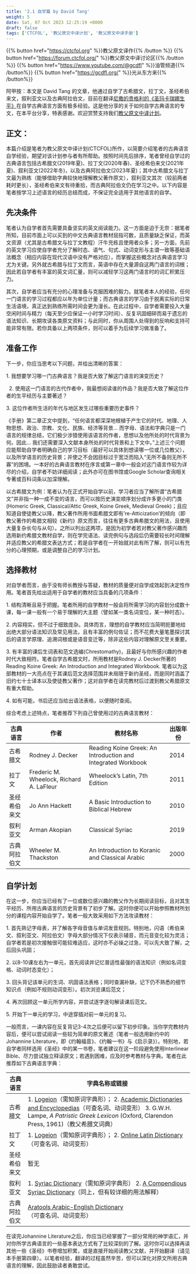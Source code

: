 ```yaml
---
title: '2.1 自学篇 by David Tang'
weight: 5
date: Sat, 07 Oct 2023 12:25:19 +0000
draft: false
tags: ['CTCFOL', '教父原文中译计划', '教父原文中译手册']
---
```

{{% button href="https://ctcfol.org" %}}教父原文译作{{% /button %}}
{{% button href="https://forum.ctcfol.org/" %}}教父原文中译讨论区{{% /button %}}
{{% button href="https://www.youtube.com/@gcdfl" %}}油管频道{{% /button%}}
{{% button href="https://gcdfl.org/" %}}光从东方来{{% /button%}}

阿甲按：本文是 David Tang 的文章，他通过自学了古希腊文，拉丁文，圣经希伯来文，叙利亚文以及古典阿拉伯文，目前在翻译[尼撒的贵格利的《圣玛卡瑞娜生平》](https://www.ctcfol.org/david-tang/macarina/)在自学古典语言方面有极多经验。这是他分享的关于如何自学古典语言的专文，在本平台分享，特表感谢。欢迎赏赞支持我们[教父原文中译计划](http://www.ctcfol.org)。

**正文：**
-------

本篇介绍是笔者为教父原文中译计划(CTCFOL)所作，以简要介绍笔者的古典语言自学经验，期望对该计划参与者有所帮助。按照时间先后排序，笔者曾经自学过的古典语言包括古希腊文(2019年夏)、拉丁文(2020年春)、圣经希伯来文(2021年夏)、叙利亚文(2022年冬)，以及古典阿拉伯文(2023年夏)；其中古希腊文与拉丁文最为熟练（能够借助字典较快地理解教父著作原文），叙利亚文其次（较前两者耗时更长），圣经希伯来文有待重拾，而古典阿拉伯文仍在学习之中。以下内容是笔者按学习上述语言的经历总结而成，不保证完全适用于其他语言的自学。

**先决条件**
--------

笔者认为自学者首先需要具备坚实的英文阅读能力。这一方面是迫于无奈：据笔者所知，目前市面上可以买到的中文古典语言教材屈指可数，且质量缺乏保证，而英文资源（尤其是古希腊文与拉丁文教程）汗牛充栋且使用者众多；另一方面，先前的英文学习应使自学者充分了解时态、语气、句式、动词变形与主谓一致等基础语法概念（相应内容在现代汉语中没有严格对应），而掌握这些概念对古典语言学习尤为关键。另外就古希腊与拉丁文而言，英语中存在大量源自这两门语言的词根；因此若自学者有丰富的英文词汇量，则可以减轻学习这两门语言时的词汇积累压力。

其次，自学者应当有充分的心理准备与克服困难的毅力。就笔者本人的经验，任何一门语言的学习过程都应以年为单位计量；而古典语言的学习由于脱离实际的日常生活语境，真正达到熟练所需时间会更为漫长。在此过程中，自学者需要投入大量空闲时间与精力（每天至少应保证一小时学习时间）、反复巩固细碎而易于遗忘的语法知识、长期攻读各类原文资料；与此同时，你从周围人处得到的反响和支持可能非常有限。若你具备以上两项条件，则可以着手为后续学习做准备了。

**准备工作**
--------

下一步，你应当思考以下问题，并给出清晰的答案：

1\. 我想要学习哪一门古典语言？我是否大致了解这门语言的演变历史？

  2. 使用这一门语言的古代作者中，我最想阅读谁的作品？我是否大致了解这位作者的生平经历与主要著述？

3\. 这位作者所生活的年代与地区发生过哪些重要历史事件？

《手册》第二章正文中提到，“任何语言都深深地根植于产生它的时代、地理、人物思想、政治、宗教、文化、民族、经济等背景… 而字母、语法和字典只是一门语言的规律总结，它们极少涉猎使用该语言的作者，思想以及他所处的时代背景为何。因此… 我们还需要深入文献本身所处的时代背景和上下文中。”上述三个问题应能帮助自学者明确自己的学习目标（最好可以具体到想读哪一位或几位教父），以及所学语言的历史背景；并使之不会因目标过于宽泛而陷入“无所不备则无所不寡”的困境。一本好的古典语言教材在序言或第一章中一般会对这门语言作较为详尽的介绍，自学者不妨详细阅读；此外亦可在图书馆或Google Scholar查询相关专著或百科词条以加深理解。

以古希腊文为例：笔者认为在正式开始自学以前，学习者应当了解所谓“古希腊文”并非指一种一成不变的语言，而可以按历史演变顺序划分成许多更小的门类(Homeric Greek, Classical/Attic Greek, Koine Greek, Medieval Greek)；且应知道自使徒教父以降，教父著作所用书面希腊文即有’re-Atticization’的倾向（即教父著作的希腊文相较《新约》原文而言，往往有更多古典希腊文的用法，且使用大量复杂长句与从句）。之所以列出这两项，是因为初学者若对教父著作感兴趣而选用新约希腊文教材自学，则在学完语法、读完例句与选段后仍需要较长时间理解并适应教父的希腊文表达方式；若是自学者在一开始就对此有所了解，则可以有充分的心理预期，或是调整自己的学习计划。

**选择教材**
--------

对自学者而言，由于没有师长教授与答疑，教材的质量便对自学成效起到决定性作用。笔者首先给出适用于自学者的教材应当具备的几项条件：

1\. 结构清晰且易于把握。笔者所用的自学教材一般会将所需学习的内容划分成数十课，每一课一般有一个易于理解的大主题（譬如某一类名词变位，某一种时态）。

2\. 内容翔实，但不过于细致庞杂。具体而言，理想的自学教材应当简明扼要地给出绝大部分语法知识及常见用法，且有丰富的例句佐证；而不花费大量笔墨探讨其后的语言学原理、追溯词根或是语音变迁等，除非这些内容对理解原文至关重要。

3\. 有丰富的课后生词表和范文选编(Chrestomathy)，且最好与你所感兴趣的作者时代大致相符。笔者自学古希腊文时，所用教材是Rodney J. Decker所著的Reading Koine Greek: An Introduction and Integrated Workbook. 笔者以为这部教材的一大亮点在于其课后范文选择范围并未局限于新约圣经，而是同时涵盖了旧约七十士译本以及使徒教父著作；这对自学者在读完教材后过渡到教父希腊原文有重大帮助。

4\. 如有可能，书后还应当给出语法表格，以便随时查阅。

综合考虑上述特点，笔者推荐下列自己曾使用过的古典语言教材：

| **古典语言**  |  **作者**           |  **教材名称** | **出版年份** |
|     ---     | ----------          | ---------- | ---------- |
| 古希腊文    | Rodney J. Decker     | Reading Koine Greek: An Introduction and Integrated Workbook | 2014 |
| 拉丁文      | Frederic M. Wheelock, Richard A. LaFleur | Wheelock’s Latin, 7th Edition | 2011 |
| 圣经希伯来文 | Jo Ann Hackett | A Basic Introduction to Biblical Hebrew | 2010 |
| 叙利亚文    | Arman Akopian | Classical Syriac | 2019 |
| 古典阿拉伯文 | Wheeler M. Thackston | An Introduction to Koranic and Classical Arabic | 2000 |

**自学计划**
--------

在这一步，你应当已经有了一位或数位感兴趣的教父作为长期阅读目标，且对其生平经历、所用古典语言的历史背景有了初步了解。这时你便可以开始参照教材所划分的课程内容开始自学了。笔者一般大致采用如下方法攻读教材：

1\. 首先熟记字母表，并了解各字母音值与单词发音规则。特别地，闪语（希伯来文、叙利亚文、阿拉伯文）字母大部分情况下仅表示辅音，而元音变化较为灵活；自学者若是初次接触很可能较难适应，这时亦不必操之过急，可以先大致了解，之后回头巩固；

2\. 以8-10课左右为一单元，首先阅读并记忆普适性最强的语法知识（例如名词变格、动词时态变化）；

3\. 回头背记该单元的生词、巩固语法表格；同时查漏补缺，记下仍不熟悉的细节知识点（例如不规则动词变形）。初次浏览课后范文；

4\. 再次回顾这一单元所学内容，并尝试逐字逐句解读课后范文。

5\. 开始下一单元的学习，中途穿插对前一单元的复习。

一般而言，一课内容在反复背记3-4次之后便可以留下初步印象。当你学完教材内容后，便可以尝试阅读一些较为简单的原文著述（笔者一般选用新约中的Johannine Literature，即《约翰福音》、《约翰一书》与《启示录》）。特别地，若自学者同样选用《圣经》中的某一书卷，笔者建议在这一阶段避免使用Interlinear Bible、尽力尝试独立释读原文；若遇到困难，应及时参考教材与字典。笔者在此推荐如下古典语言字典：

| **古典语言** | **字典名称或链接** | 
|  ---        |    ---           |
| 古希腊文      | 1\. [Logeion](https://logeion.uchicago.edu/)（需知原词字典形）； 2. [Academic Dictionaries and Encyclopedias](https://en-academic.com/searchall.php)（可查名词、动词变形） 3. G.W.H. Lampe, _A Patristic Greek Lexicon_ (Oxford, Clarendon Press, 1961)（教父希腊文词典）|
| 拉丁文       | 1\. [Logeion](https://logeion.uchicago.edu/)（需知原词字典形）； 2. [Online Latin Dictionary](https://www.online-latin-dictionary.com/)（可查名词、动词变形）|
| 圣经希伯来文 | 暂无 |
| 叙利亚文     | 1. [Syriac Dictionary](https://www.syriacdictionary.net/)（需知原词字典形） 2. [A Compendious Syriac Dictionary](https://www.dukhrana.com/lexicon/PayneSmith/index.php)（同上，但有较详细的用法解释）|
| 古典阿拉伯文  | [Aratools Arabic-English Dictionary](http://aratools.com/)（可查名词、动词变形）|

在读完Johannine Literature之后，你应当已经掌握了一部分常用的神学语汇，并对你所学古典语言的一些基本表达方式有了比较深刻的了解。这时你可以选择再读其他一些《圣经》书卷增加积累，或是直接开始阅读教父文献，并开始翻译（请见本手册第四章）。以笔者经验，翻译的过程虽然辛苦，但可以深化对原文所用古典语言的理解，因此鼓励读者勇敢尝试。
